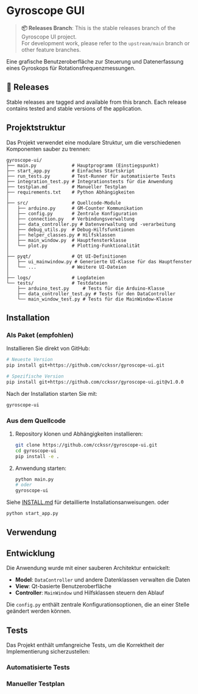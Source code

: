 # Gyroscope GUI

> **📦 Releases Branch**: This is the stable releases branch of the Gyroscope UI project.  
> For development work, please refer to the `upstream/main` branch or other feature branches.

Eine grafische Benutzeroberfläche zur Steuerung und Datenerfassung eines Gyroskops für Rotationsfrequenzmessungen.

## 🚀 Releases

Stable releases are tagged and available from this branch. Each release contains tested and stable versions of the application.

## Projektstruktur

Das Projekt verwendet eine modulare Struktur, um die verschiedenen Komponenten sauber zu trennen:

```
gyroscope-ui/
├── main.py             # Hauptprogramm (Einstiegspunkt)
├── start_app.py        # Einfaches Startskript
├── run_tests.py        # Test-Runner für automatisierte Tests
├── integration_test.py # Integrationstests für die Anwendung
├── testplan.md         # Manueller Testplan
├── requirements.txt    # Python Abhängigkeiten
│
├── src/                # Quellcode-Module
│   ├── arduino.py      # GM-Counter Kommunikation
│   ├── config.py       # Zentrale Konfiguration
│   ├── connection.py   # Verbindungsverwaltung
│   ├── data_controller.py # Datenverwaltung und -verarbeitung
│   ├── debug_utils.py  # Debug-Hilfsfunktionen
│   ├── helper_classes.py # Hilfsklassen
│   ├── main_window.py  # Hauptfensterklasse
│   └── plot.py         # Plotting-Funktionalität
│
├── pyqt/               # Qt UI-Definitionen
│   ├── ui_mainwindow.py # Generierte UI-Klasse für das Hauptfenster
│   └── ...             # Weitere UI-Dateien
│
├── logs/               # Logdateien
└── tests/              # Testdateien
    ├── arduino_test.py     # Tests für die Arduino-Klasse
    ├── data_controller_test.py # Tests für den DataController
    └── main_window_test.py # Tests für die MainWindow-Klasse
```

## Installation

### Als Paket (empfohlen)

Installieren Sie direkt von GitHub:

```bash
# Neueste Version
pip install git+https://github.com/cckssr/gyroscope-ui.git

# Spezifische Version
pip install git+https://github.com/cckssr/gyroscope-ui.git@v1.0.0
```

Nach der Installation starten Sie mit:

```bash
gyroscope-ui
```

### Aus dem Quellcode

1. Repository klonen und Abhängigkeiten installieren:

   ```bash
   git clone https://github.com/cckssr/gyroscope-ui.git
   cd gyroscope-ui
   pip install -e .
   ```

2. Anwendung starten:
   ```bash
   python main.py
   # oder
   gyroscope-ui
   ```

Siehe [INSTALL.md](INSTALL.md) für detaillierte Installationsanweisungen.
oder

```bash
python start_app.py
```

## Verwendung

## Entwicklung

Die Anwendung wurde mit einer sauberen Architektur entwickelt:

- **Model**: `DataController` und andere Datenklassen verwalten die Daten
- **View**: Qt-basierte Benutzeroberfläche
- **Controller**: `MainWindow` und Hilfsklassen steuern den Ablauf

Die `config.py` enthält zentrale Konfigurationsoptionen, die an einer Stelle geändert werden können.

## Tests

Das Projekt enthält umfangreiche Tests, um die Korrektheit der Implementierung sicherzustellen:

### Automatisierte Tests

### Manueller Testplan
